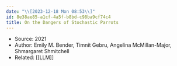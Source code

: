 ```yaml
---
date: "\\[2023-12-18 Mon 08:53\\]"
id: 8e38ae85-a1cf-4a5f-b8bd-c98ba9cf74c4
title: On the Dangers of Stochastic Parrots
---
```


- Source: 2021
- Author: Emily M. Bender, Timnit Gebru, Angelina McMillan-Major, Shmargaret Shmitchell
- Related: [[LLM]]
